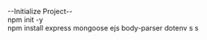 --Initialize Project-- <br>
npm init -y <br>
npm install express mongoose ejs body-parser dotenv
s
s

